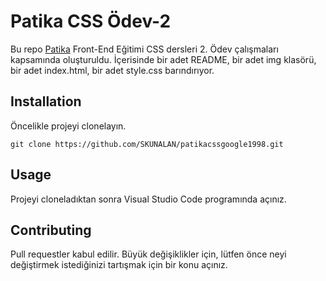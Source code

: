 # **Patika CSS Ödev-2**

Bu repo [Patika](https://www.patika.dev) Front-End Eğitimi CSS dersleri 2. Ödev çalışmaları kapsamında oluşturuldu. İçerisinde bir adet README, bir adet img klasörü, bir adet index.html, bir adet style.css barındırıyor.


## **Installation**

Öncelikle projeyi clonelayın.
```
git clone https://github.com/SKUNALAN/patikacssgoogle1998.git
```

## **Usage**

Projeyi cloneladıktan sonra Visual Studio Code programında açınız.


## **Contributing**

Pull requestler kabul edilir. Büyük değişiklikler için, lütfen önce neyi değiştirmek istediğinizi tartışmak için bir konu açınız.
